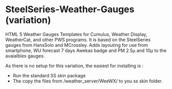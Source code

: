 SteelSeries-Weather-Gauges (variation)
==========================

HTML 5 Weather Gauges Templates for Cumulus, Weather Display, WeatherCat, and other PWS programs. It is based on the SteelSeries gauges from HansSolo and MCrossley. Adds layouting for use from smartphone, WU forecast 7 days Awekas badge and PM 2.5µ and 10µ to the avaialbles gauges.

As there is no setup for this variation, the easiest for installing is : 
  - Run the standard SS skin package
  - The copy the files from /weather_server/WeeWX/ to you ss skin folder.
